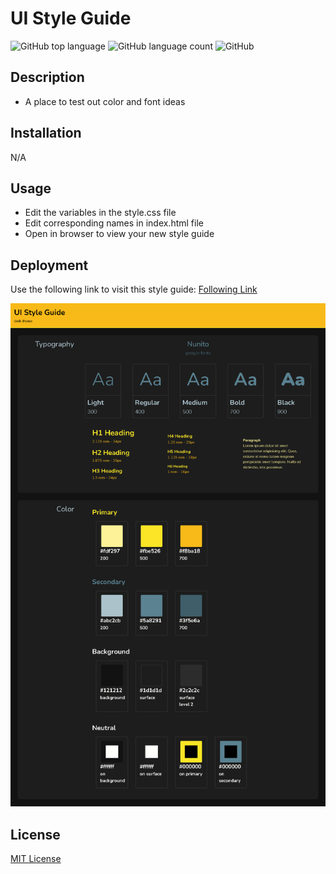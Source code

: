 # UI Style Guide

![GitHub top language](https://img.shields.io/github/languages/top/tooboi/style-guide?color=yellow)
![GitHub language count](https://img.shields.io/github/languages/count/tooboi/style-guide?color=yellow)
![GitHub](https://img.shields.io/github/license/tooboi/style-guide?color=yellow)

## Description

- A place to test out color and font ideas

## Installation

N/A

## Usage

- Edit the variables in the style.css file
- Edit corresponding names in index.html file
- Open in browser to view your new style guide

## Deployment

Use the following link to visit this style guide: [Following Link](https://tooboi.github.io/Style-Guide/)

![screenshot of web page](/assets/images/StyleGuideCapture.png)

## License

[MIT License](./LICENSE)
